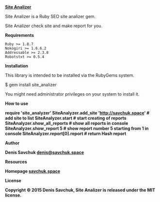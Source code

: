 <a href="https://github.com/Mordorreal/SiteAnalyzer"><b>Site Analizer</b><a/>

Site Analizer is a Ruby SEO site analizer gem.

Site Analizer check site and make report for you.

<b>Requirements</b>

    Ruby >= 1.8.7
    Nokogiri >= 1.6.6.2
    Addressable >= 2.3.8
    Robotstxt >= 0.5.4

<b>Installation</b>

This library is intended to be installed via the RubyGems system.

$ gem install site_analizer

You might need administrator privileges on your system to install it.

<b>How to use<b>

require 'site_analyzer'
SiteAnalyzer.add_site 'http://savchuk.space' # add site to list
SiteAnalyzer.start # start creating of reports
SiteAnalyzer.show_all_reports # show all reports in console
SiteAnalyzer.show_report 5 # show report number 5 starting from 1 in console
SiteAnalyzer.report[0].report # return Hash report

<b>Author</b>

Denis Savchuk <a href="mailto:denis@savchuk.space"><denis@savchuk.space></a>

<b>Resources</b>

   Homepage  <a href="savchuk.space" target="_blank">savchuk.space</a>

<b>License</b>

Copyright © 2015 Denis Savchuk, Site Analizer is released under the MIT license.